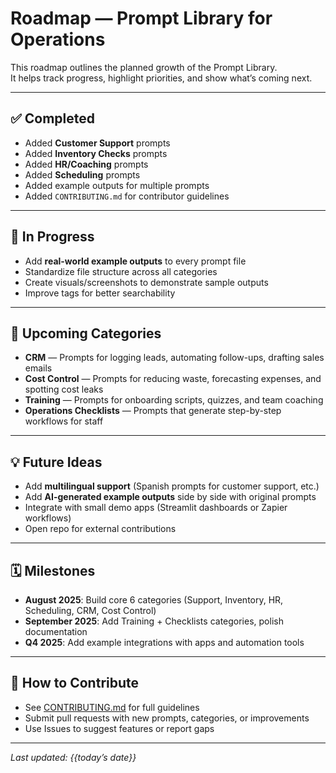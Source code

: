 # Roadmap — Prompt Library for Operations

This roadmap outlines the planned growth of the Prompt Library.  
It helps track progress, highlight priorities, and show what’s coming next.

---

## ✅ Completed
- Added **Customer Support** prompts
- Added **Inventory Checks** prompts
- Added **HR/Coaching** prompts
- Added **Scheduling** prompts
- Added example outputs for multiple prompts
- Added `CONTRIBUTING.md` for contributor guidelines

---

## 🚧 In Progress
- Add **real-world example outputs** to every prompt file
- Standardize file structure across all categories
- Create visuals/screenshots to demonstrate sample outputs
- Improve tags for better searchability

---

## 📅 Upcoming Categories
- **CRM** — Prompts for logging leads, automating follow-ups, drafting sales emails
- **Cost Control** — Prompts for reducing waste, forecasting expenses, and spotting cost leaks
- **Training** — Prompts for onboarding scripts, quizzes, and team coaching
- **Operations Checklists** — Prompts that generate step-by-step workflows for staff

---

## 💡 Future Ideas
- Add **multilingual support** (Spanish prompts for customer support, etc.)
- Add **AI-generated example outputs** side by side with original prompts
- Integrate with small demo apps (Streamlit dashboards or Zapier workflows)
- Open repo for external contributions

---

## 🗓 Milestones
- **August 2025**: Build core 6 categories (Support, Inventory, HR, Scheduling, CRM, Cost Control)  
- **September 2025**: Add Training + Checklists categories, polish documentation  
- **Q4 2025**: Add example integrations with apps and automation tools  

---

## 🔗 How to Contribute
- See [CONTRIBUTING.md](./CONTRIBUTING.md) for full guidelines  
- Submit pull requests with new prompts, categories, or improvements  
- Use Issues to suggest features or report gaps  

---

*Last updated: {{today’s date}}*
